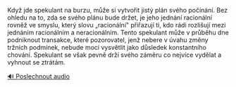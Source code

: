 
Když jde spekulant na burzu, může si vytvořit jistý plán svého počínání. Bez ohledu na to, zda se svého plánu bude držet, je jeho jednání racionální rovněž ve smyslu, který slovu „racionální" přiřazují ti, kdo rádi rozlišují mezi jednáním racionálním a neracionálním. Tento spekulant může v průběhu dne podniknout transakce, které pozorovatel, jenž nebere v úvahu změny tržních podmínek, nebude moci vysvětlit jako důsledek konstantního chování. Spekulant se však pevně drží svého záměru co nejvíce vydělat a vyhnout se ztrátám.

[🔊 Poslechnout audio](/data/7-paragraphs/audio/chapter_28/para_006-Kdy-jde-spekulant-na-burzu-me-si-vytvoit-jist.mp3)
